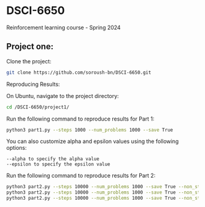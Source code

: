 # DSCI-6650
Reinforcement learning course - Spring 2024

## Project one:

Clone the project:
```bash
git clone https://github.com/soroush-bn/DSCI-6650.git
```

Reproducing Results:

On Ubuntu, navigate to the project directory:
```bash
cd /DSCI-6650/project1/
```
Run the following command to reproduce results for Part 1:
```bash
python3 part1.py --steps 1000 --num_problems 1000 --save True

```

You can also customize alpha and epsilon values using the following options:

    --alpha to specify the alpha value
    --epsilon to specify the epsilon value


Run the following command to reproduce results for Part 2:
```bash
python3 part2.py --steps 10000 --num_problems 1000 --save True --non_stationary "gradual" --gradual_type "drift"
python3 part2.py --steps 10000 --num_problems 1000 --save True --non_stationary "gradual" --gradual_type "revert"
python3 part2.py --steps 10000 --num_problems 1000 --save True --non_stationary "abrupt"
```

